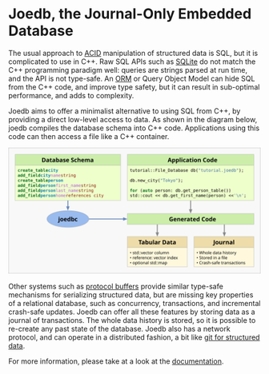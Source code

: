 # Joedb, the Journal-Only Embedded Database

The usual approach to [ACID](https://en.wikipedia.org/wiki/ACID) manipulation
of structured data is SQL, but it is complicated to use in C++. Raw SQL APIs
such as [SQLite](https://www.sqlite.org/cintro.html) do not match the C++
programming paradigm well: queries are strings parsed at run time, and the API
is not type-safe. An
[ORM](https://en.wikipedia.org/wiki/Object%E2%80%93relational_mapping) or Query
Object Model can hide SQL from the C++ code, and improve type safety, but it
can result in sub-optimal performance, and adds to complexity.

Joedb aims to offer a minimalist alternative to using SQL from C++, by
providing a direct low-level access to data. As shown in the diagram below,
joedb compiles the database schema into C++ code. Applications using this code
can then access a file like a C++ container.

![Diagram](doc/source/images/joedb.svg)

Other systems such as [protocol buffers](https://protobuf.dev/) provide similar
type-safe mechanisms for serializing structured data, but are missing key
properties of a relational database, such as concurrency, transactions, and
incremental crash-safe updates. Joedb can offer all these features by storing
data as a journal of transactions. The whole data history is stored, so it is
possible to re-create any past state of the database. Joedb also has a network
protocol, and can operate in a distributed fashion, a bit like [git for
structured data](https://www.remi-coulom.fr/joedb/concurrency.html).

For more information, please take at a look at the
[documentation](https://www.remi-coulom.fr/joedb/intro.html).
